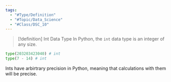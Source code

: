 ```yaml
---
tags:
  - "#Type/Definition"
  - "#Topic/Data_Science"
  - "#Class/DSC_10"
---
```


> [!definition] Int Data Type
> In Python, the `int` data type is an integer of any size.

```python
type(203203423040) # int
type(7 - 14) # int
```

Ints have arbirtrary precision in Python, meaning that calculations with them will be precise.